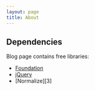 ```yaml
---
layout: page
title: About
---
```


## Dependencies
Blog page contains free libraries:

* [Foundation][1]
* [jQuery][2]
* [Normalize][3]

[0]: http://jekyllrb.com/
[1]: http://jquery.com/
[2]: http://necolas.github.io/normalize.css/
